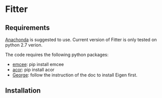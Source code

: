 # Fitter

## Requirements

[Anachonda](https://www.continuum.io/) is suggested to use. Current version of Fitter is only tested on python 2.7 verion.

The code requires the following python packages:
* [emcee](http://dan.iel.fm/emcee/current/): pip install emcee
* [acor](https://github.com/dfm/acor): pip install acor
* [George](http://dan.iel.fm/george/current/): follow the instruction of the doc to install Eigen first. 

## Installation
